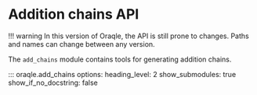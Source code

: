 # Addition chains API
!!! warning
    In this version of Oraqle, the API is still prone to changes. Paths and names can change between any version.

The `add_chains` module contains tools for generating addition chains.

::: oraqle.add_chains
    options:
      heading_level: 2
      show_submodules: true
      show_if_no_docstring: false
